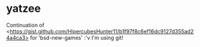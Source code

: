 # yatzee
Continuation of &lt;https://gist.github.com/HipercubesHunter11/b1f97f8c6ef16dc9127d355ad24a4ca3> for 'bsd-new-games' :'v
I'm using git!
